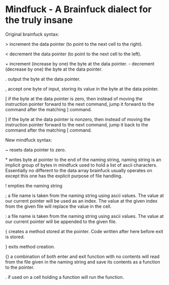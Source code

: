 # Mindfuck - A Brainfuck dialect for the truly insane

Original brainfuck syntax:

\> 	increment the data pointer (to point to the next cell to the right).

< 	decrement the data pointer (to point to the next cell to the left).

\+ 	increment (increase by one) the byte at the data pointer.
\- 	decrement (decrease by one) the byte at the data pointer.

. 	output the byte at the data pointer.

, 	accept one byte of input, storing its value in the byte at the data pointer.

[ 	if the byte at the data pointer is zero, then instead of moving the instruction pointer forward to the next command, jump it forward to the command after the matching ] command.

] 	if the byte at the data pointer is nonzero, then instead of moving the instruction pointer forward to the next command, jump it back to the command after the matching [ command.




New mindfuck syntax:

~ 	resets data pointer to zero.

\*       writes byte at pointer to the end of the naming string, naming string is an implicit group of bytes in mindfuck used to hold a list of ascii characters. Essentially no different to the data array brainfuck usually operates on except this one has the explicit purpose of file handling.

!       empties the naming string

;       a file name is taken from the naming string using ascii values. The value at our current pointer will be used as an index. The value at the given index from the given file will replace the value in the cell.

: 	a file name is taken from the naming string using ascii values. The value at our current pointer will be appended to the given file.

{ 	creates a method stored at the pointer. Code written after here before exit is stored.

} 	exits method creation.

{}      a combination of both enter and exit function with no contents will read from the file given in the naming string and save its contents as a function to the pointer.

.       if used on a cell holding a function will run the function.
